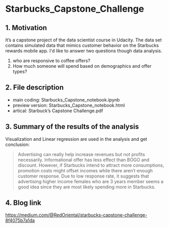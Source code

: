 # Starbucks_Capstone_Challenge

## 1. Motivation
It’s a capstone project of the data scientist course in Udacity. The data set contains simulated data that mimics customer behavior on the Starbucks rewards mobile app. I'd like to answer two questions though data analysis.
1. who are responsive to coffee offers?
2. How much someone will spend based on demographics and offer types?

## 2. File description
* main coding: Starbucks_Capstone_notebook.ipynb
* preview version: Starbucks_Capstone_notebook.html
* artical: Starbuck’s Capstone Challenge.pdf

## 3. Summary of the results of the analysis
Visualization and Linear regression are used in the analysis and get conclusion:
> Advertising can really help increase revenues but not profits necessarily. Informational offer has less effect than BOGO and discount. However, if Starbucks intend to attract more consumptions, promotion costs might offset incomes while there aren’t enough customer response.
> Due to low response rate, it suggests that advertising higher income females who are 3 years member seems a good idea since they are most likely spending more in Starbucks.

## 4. Blog link
https://medium.com/@RedOriental/starbucks-capstone-challenge-8f4075b7a1da
